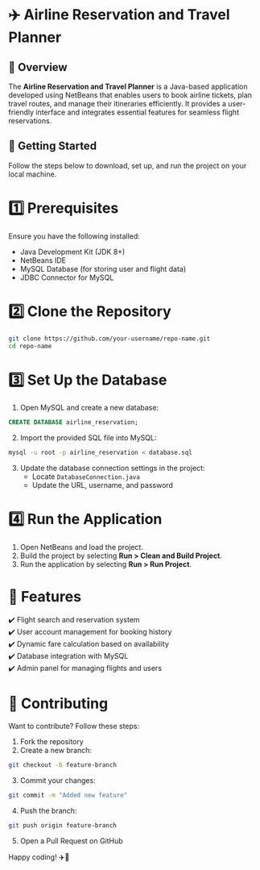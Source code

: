 # ✈️ Airline Reservation and Travel Planner  

## 📌 Overview  
The **Airline Reservation and Travel Planner** is a Java-based application developed using NetBeans that enables users to book airline tickets, plan travel routes, and manage their itineraries efficiently. It provides a user-friendly interface and integrates essential features for seamless flight reservations.  

## 🚀 Getting Started  
Follow the steps below to download, set up, and run the project on your local machine.  

# 1️⃣ Prerequisites  
Ensure you have the following installed:  
- Java Development Kit (JDK 8+)  
- NetBeans IDE  
- MySQL Database (for storing user and flight data)  
- JDBC Connector for MySQL  

# 2️⃣ Clone the Repository  
```sh  
git clone https://github.com/your-username/repo-name.git  
cd repo-name  
```

# 3️⃣ Set Up the Database  
1. Open MySQL and create a new database:  
```sql  
CREATE DATABASE airline_reservation;  
```
2. Import the provided SQL file into MySQL:  
```sh  
mysql -u root -p airline_reservation < database.sql  
```
3. Update the database connection settings in the project:  
   - Locate `DatabaseConnection.java`  
   - Update the URL, username, and password  

# 4️⃣ Run the Application  
1. Open NetBeans and load the project.  
2. Build the project by selecting **Run > Clean and Build Project**.  
3. Run the application by selecting **Run > Run Project**.  

# 🎯 Features  
✔️ Flight search and reservation system  
✔️ User account management for booking history  
✔️ Dynamic fare calculation based on availability  
✔️ Database integration with MySQL  
✔️ Admin panel for managing flights and users  

# 🤝 Contributing  
Want to contribute? Follow these steps:  
1. Fork the repository  
2. Create a new branch:  
```sh  
git checkout -b feature-branch  
```
3. Commit your changes:  
```sh  
git commit -m "Added new feature"  
```
4. Push the branch:  
```sh  
git push origin feature-branch  
```
5. Open a Pull Request on GitHub  

Happy coding! ✈️🚀


